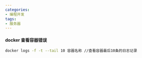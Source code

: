```yaml
---
categories: 
- 编程开发
tags:
- 服务器
---
```


#### docker 查看容器错误

```bash
docker logs -f -t --tail 10 容器名称 //查看容器最后10条的日志记录
```

